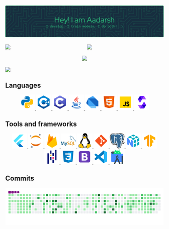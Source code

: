 <!-- Header image with some margin -->
<p align="center" style="margin-bottom: 20px;">
  <img src="assets/headers/github-header-image-v2.png">
</p>

<!-- Github stats and streak side-by-side with equal height and margin using flexbox -->
<div style="display: flex; align-items: stretch; margin-bottom: 20px; ">
  <img src="https://github-readme-stats.vercel.app/api?username=Nailsonseat&show_icons=true&theme=vue-dark&hide_border=true" style="margin-right: 10px;" width="49%">
  <img src="https://streak-stats.demolab.com?user=Nailsonseat&theme=vue-dark&date_format=j%20M%5B%20Y%5D&hide_border=true" style="margin-left: 10px;" width="50%">
</div>

<div align="center" style="display: flex; justify-content: center; align-items: stretch; margin-bottom: 20px;">
  <img src="https://github-readme-stats.vercel.app/api/top-langs/?username=Nailsonseat&layout=compact&theme=vue-dark&hide=Makefile,CMake,PHP,C,tcl,Hack,TypeScript&langs_count=8&hide_border=true">
</div>


<!-- Trophies in a single row with margin using flexbox -->
<div style="display: flex; justify-content: center; margin-bottom: 15px;">
  <img src="https://github-profile-trophy.vercel.app/?username=Nailsonseat&theme=algolia&column=8" width="100%">
</div>

## Languages

<!-- Language icons in a row with margin -->
<div align="center" style="margin-bottom: 15px;margin-top: 15px">
  <!-- Python Badge -->
  <a href="#">
  <img src = "assets/programming-language-badges/python.svg" height="48" alt="Python">
  </a>
  <!-- C++ Badge -->
  <a href="#">
  <img src = "assets/programming-language-badges/c++.svg" height="48" alt="C++">
  </a>
  <!-- C Badge -->
  <a href="#">
  <img src = "assets/programming-language-badges/c-programming.svg" height="48" alt="C">
  </a>
  <!-- Java Badge -->
  <a href="#">
  <img src = "assets/programming-language-badges/java.svg" height="48" alt="Java">
  </a>
  <!-- Dart Badge -->
  <a href="#">
  <img src = "assets/programming-language-badges/dart.svg" height="48" alt="Dart">
  </a>
  <!-- HTML 5 Badge -->
  <a href="#">
  <img src = "assets/programming-language-badges/html-5.svg" height="48" alt="HTML 5">
  </a>
  <!-- JavaScript Badge -->
  <a href="#">
  <img src = "assets/programming-language-badges/javascript.svg" height="48" alt="JavaScript">
  </a>
  <!-- Solidity Badge -->
  <a href="#">
  <img src = "assets/programming-language-badges/solidity.svg" height="48" alt="Solidity">
  </a>
</div>

## Tools and frameworks

<!-- Language icons in a row with margin -->
<div align="center" style="margin-bottom: 15px;margin-top: 15px">
  <!-- Flutter Badge -->
  <a href="#">
  <img src = "assets/tools-framework-badges/flutter.svg" height="48" alt="Flutter">
  </a>
  <!-- Jupyter Badge -->
  <a href="#">
  <img src = "assets/tools-framework-badges/jupyter.svg" height="48" alt="Jupyter">
  </a>
  <!-- Firebase Badge -->
  <a href="#">
  <img src = "assets/tools-framework-badges/firebase.svg" height="48" alt="Firebase">
  </a>
  <!-- MSQL Badge -->
  <a href="#">
  <img src = "assets/tools-framework-badges/mysql.svg" height="48" alt="My SQL">
  </a>
  <!-- Linux Badge -->
  <a href="#">
  <img src = "assets/tools-framework-badges/linux.svg" height="48" alt="Linux">
  </a>
  <!-- GIT Badge -->
  <a href="#">
  <img src = "assets/tools-framework-badges/git.svg" height="48" alt="GIT">
  </a>
  <!-- Postgres Badge -->
  <a href="#">
  <img src = "assets/tools-framework-badges/postgresql.svg" height="48" alt="Postgres">
  </a>
  <!-- Numpy Badge -->
  <a href="#">
  <img src = "assets/tools-framework-badges/numpy.svg" height="48" alt="Numpy">
  </a>
  <!-- Tensorflow Badge -->
  <a href="#">
  <img src = "assets/tools-framework-badges/tensorflow.svg" height="48" alt="Tensorflow">
  </a>
  <!-- Pandas Badge -->
  <a href="#">
  <img src = "assets/tools-framework-badges/pandas.svg" height="48" alt="Pandas">
  </a>
  <!-- CSS3 Badge -->
  <a href="#">
  <img src = "assets/tools-framework-badges/css3.svg" height="48" alt="CSS3">
  </a>
  <!-- Bootstrap Badge -->
  <a href="#">
  <img src = "assets/tools-framework-badges/bootstrap.svg" height="48" alt="Bootstrap">
  </a>
  <!-- VS code Badge -->
  <a href="#">
  <img src = "assets/tools-framework-badges/vs-studio-code.svg" height="48" alt="VS Code">
  </a>
  <!-- Android Studio Badge -->
  <a href="#">
  <img src = "assets/tools-framework-badges/android-studio.svg" height="48" alt="Android Studio">
  </a>
</div>

## Commits

![snake gif](https://github.com/Nailsonseat/Nailsonseat/blob/output/github-contribution-grid-snake.gif)